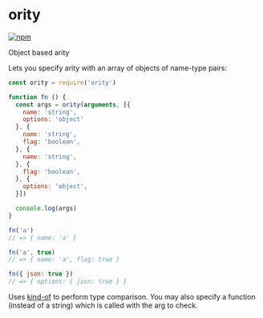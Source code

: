 # ority
[![npm](https://img.shields.io/npm/v/ority.svg)](https://www.npmjs.com/package/ority)

Object based arity

Lets you specify arity with an array of objects of name-type pairs:

```js
const ority = require('ority')

function fn () {
  const args = ority(arguments, [{
    name: 'string',
    options: 'object'
  }, {
    name: 'string',
    flag: 'boolean',
  }, {
    name: 'string',
  }, {
    flag: 'boolean',
  }, {
    options: 'object',
  }])

  console.log(args)
}
```
```js
fn('a')
// => { name: 'a' }

fn('a', true)
// => { name: 'a', flag: true }

fn({ json: true })
// => { options: { json: true } }
```

Uses [kind-of] to perform type comparison. You may also specify a function (instead of a string) which is called with the arg to check.

[kind-of]: https://www.npmjs.com/package/kind-of
